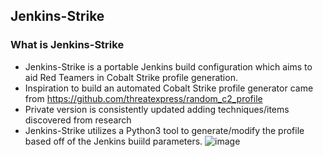 ## Jenkins-Strike
### What is Jenkins-Strike
* Jenkins-Strike is a portable Jenkins build configuration which aims to aid Red Teamers in Cobalt Strike profile generation.
* Inspiration to build an automated Cobalt Strike profile generator came from https://github.com/threatexpress/random_c2_profile
* Private version is consistently updated adding techniques/items discovered from research
* Jenkins-Strike utilizes a Python3 tool to generate/modify the profile based off of the Jenkins buiild parameters. 
![image](https://user-images.githubusercontent.com/74742067/210201496-db3f69a2-f21b-4d89-91c7-d17f764f76f5.png)
